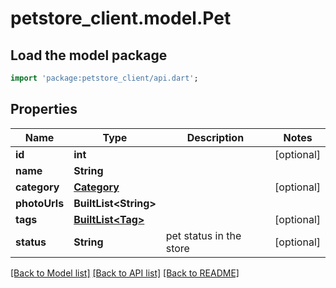 # petstore_client.model.Pet

## Load the model package
```dart
import 'package:petstore_client/api.dart';
```

## Properties
Name | Type | Description | Notes
------------ | ------------- | ------------- | -------------
**id** | **int** |  | [optional] 
**name** | **String** |  | 
**category** | [**Category**](Category.md) |  | [optional] 
**photoUrls** | **BuiltList&lt;String&gt;** |  | 
**tags** | [**BuiltList&lt;Tag&gt;**](Tag.md) |  | [optional] 
**status** | **String** | pet status in the store | [optional] 

[[Back to Model list]](../README.md#documentation-for-models) [[Back to API list]](../README.md#documentation-for-api-endpoints) [[Back to README]](../README.md)



